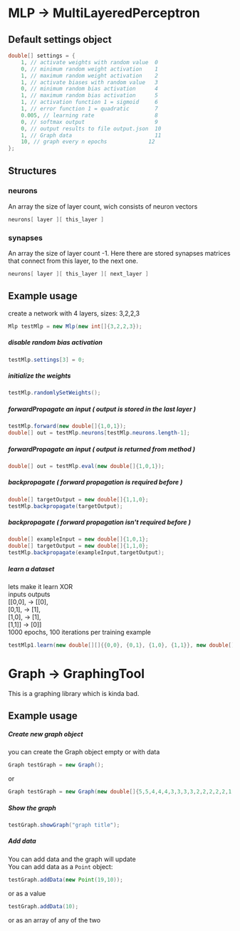 # MLP -> MultiLayeredPerceptron

## Default settings object
```java
double[] settings = {
    1, // activate weights with random value  0
    0, // minimum random weight activation    1
    1, // maximum random weight activation    2
    1, // activate biases with random value   3
    0, // minimum random bias activation      4
    1, // maximum random bias activation      5
    1, // activation function 1 = sigmoid     6
    1, // error function 1 = quadratic        7
    0.005, // learning rate                   8
    0, // softmax output                      9
    0, // output results to file output.json  10
    1, // Graph data                          11
    10, // graph every n epochs             12
};
```

## Structures

### neurons
An array the size of layer count, wich consists of neuron vectors

```java
neurons[ layer ][ this_layer ]
```

### synapses
An array the size of layer count -1. Here there are stored synapses matrices that connect from this layer, to the next one.

```java
neurons[ layer ][ this_layer ][ next_layer ]
```

## Example usage

create a network with 4 layers, sizes: 3,2,2,3
```java
Mlp testMlp = new Mlp(new int[]{3,2,2,3});
```

##### disable random bias activation
```java
testMlp.settings[3] = 0;
```

##### initialize the weights
```java
testMlp.randomlySetWeights();
```

##### forwardPropagate an input ( output is stored in the last layer )
```java
testMlp.forward(new double[]{1,0,1});
double[] out = testMlp.neurons[testMlp.neurons.length-1];
```

##### forwardPropagate an input ( output is returned from method )
```java
double[] out = testMlp.eval(new double[]{1,0,1});
```

##### backpropagate ( forward propagation is required before )
```java
double[] targetOutput = new double[]{1,1,0};
testMlp.backpropagate(targetOutput);
```

##### backpropagate ( forward propagation isn't required before )
```java
double[] exampleInput = new double[]{1,0,1};
double[] targetOutput = new double[]{1,1,0};
testMlp.backpropagate(exampleInput,targetOutput);
```

##### learn a dataset   
lets make it learn XOR  
inputs   outputs  
[[0,0], -> [[0],  
 [0,1], ->  [1],  
 [1,0], ->  [1],  
 [1,1]] ->  [0]]  
1000 epochs, 100 iterations per training example
```java
testMlp1.learn(new double[][]{{0,0}, {0,1}, {1,0}, {1,1}}, new double[][]{{0}, {1}, {1}, {0}}, 1000, 100);
```

# Graph -> GraphingTool

This is a graphing library which is kinda bad.

## Example usage

##### Create new graph object
you can create the Graph object empty or with data

```java
Graph testGraph = new Graph();
```
or
```java
Graph testGraph = new Graph(new double[]{5,5,4,4,4,3,3,3,3,2,2,2,2,2,1,1,1,1,1});
```

##### Show the graph
```java
testGraph.showGraph("graph title");
```
##### Add data
You can add data and the graph will update  
You can add data as a `Point` object:
```java
testGraph.addData(new Point(19,10));
```
or as a value
```java
testGraph.addData(10);
```
or as an array of any of the two
